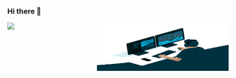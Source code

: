### Hi there 👋

<!--
**Ifdevil/Ifdevil** is a ✨ _special_ ✨ repository because its `README.md` (this file) appears on your GitHub profile.

Here are some ideas to get you started:

- 🔭 I’m currently working on ...
- 🌱 I’m currently learning ...
- 👯 I’m looking to collaborate on ...
- 🤔 I’m looking for help with ...
- 💬 Ask me about ...
- 📫 How to reach me: ...
- 😄 Pronouns: ...
- ⚡ Fun fact: ...
-->
![](https://github-readme-stats.vercel.app/api?username=mayandev)
<img align="right" alt="GIF" src="https://raw.githubusercontent.com/Ifdevil/Ifdevil/main/code.gif" width="300" height="110" />
